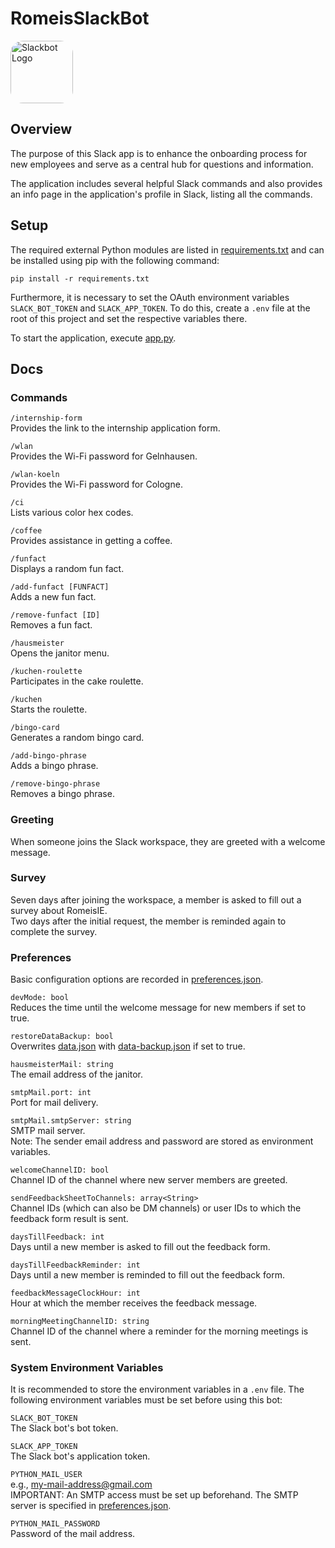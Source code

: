 # RomeisSlackBot

<img alt="Slackbot Logo" src="https://slack.com/img/product-ui-generator/apps/slackbot.png" width="100" style="border-radius: 20%">

## Overview

The purpose of this Slack app is to enhance the onboarding process for new employees and serve as a central hub for questions and information.

The application includes several helpful Slack commands and also provides an info page in the application's profile in Slack, listing all the commands.

## Setup

The required external Python modules are listed in [requirements.txt](requirements.txt) and can be installed using pip with the following command:<br>

```
pip install -r requirements.txt
```


Furthermore, it is necessary to set the OAuth environment variables `SLACK_BOT_TOKEN` and `SLACK_APP_TOKEN`. To do this, create a `.env` file at the root of this project and set the respective variables there.

To start the application, execute [app.py](app.py).

## Docs

### Commands

``/internship-form``<br>
Provides the link to the internship application form.

``/wlan``<br>
Provides the Wi-Fi password for Gelnhausen.

``/wlan-koeln``<br>
Provides the Wi-Fi password for Cologne.

``/ci``<br>
Lists various color hex codes.

``/coffee``<br>
Provides assistance in getting a coffee.

``/funfact``<br>
Displays a random fun fact.

``/add-funfact [FUNFACT]``<br>
Adds a new fun fact.

``/remove-funfact [ID]``<br>
Removes a fun fact.

``/hausmeister``<br>
Opens the janitor menu.

``/kuchen-roulette``<br>
Participates in the cake roulette.

``/kuchen``<br>
Starts the roulette.

``/bingo-card``<br>
Generates a random bingo card.

``/add-bingo-phrase``<br>
Adds a bingo phrase.

``/remove-bingo-phrase``<br>
Removes a bingo phrase.

### Greeting

When someone joins the Slack workspace, they are greeted with a welcome message.

### Survey

Seven days after joining the workspace, a member is asked to fill out a survey about RomeisIE.<br>
Two days after the initial request, the member is reminded again to complete the survey.

### Preferences

Basic configuration options are recorded in [preferences.json](preferences.json).

``devMode: bool``<br>
Reduces the time until the welcome message for new members if set to true.

``restoreDataBackup: bool``<br>
Overwrites [data.json](data.json) with [data-backup.json](data-backup.json) if set to true.

``hausmeisterMail: string``<br>
The email address of the janitor.

``smtpMail.port: int``<br>
Port for mail delivery.

``smtpMail.smtpServer: string``<br>
SMTP mail server. <br>
Note: The sender email address and password are stored as environment variables.

``welcomeChannelID: bool``<br>
Channel ID of the channel where new server members are greeted.

``sendFeedbackSheetToChannels: array<String>``<br>
Channel IDs (which can also be DM channels) or user IDs to which the feedback form result is sent.

``daysTillFeedback: int``<br>
Days until a new member is asked to fill out the feedback form.

``daysTillFeedbackReminder: int``<br>
Days until a new member is reminded to fill out the feedback form.

``feedbackMessageClockHour: int``<br>
Hour at which the member receives the feedback message.

``morningMeetingChannelID: string``<br>
Channel ID of the channel where a reminder for the morning meetings is sent.

### System Environment Variables

It is recommended to store the environment variables in a `.env` file.
The following environment variables must be set before using this bot:

``SLACK_BOT_TOKEN``<br>
The Slack bot's bot token.

``SLACK_APP_TOKEN``<br>
The Slack bot's application token.

``PYTHON_MAIL_USER``<br>
e.g., my-mail-address@gmail.com<br>
IMPORTANT: An SMTP access must be set up beforehand. 
The SMTP server is specified in [preferences.json](preferences.json).

``PYTHON_MAIL_PASSWORD``<br>
Password of the mail address.
